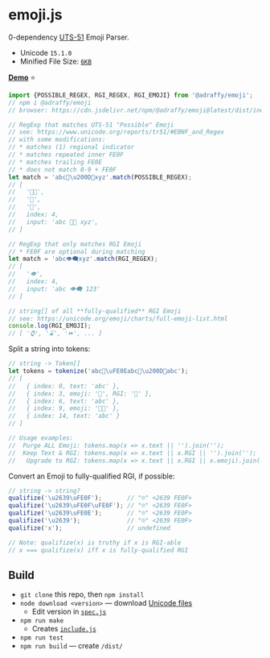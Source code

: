 # emoji.js

0-dependency [UTS-51](https://www.unicode.org/reports/tr51/) Emoji Parser.

* Unicode `15.1.0`
* Minified File Size: [`6KB`](./dist/index.min.js)

[**Demo**](https://adraffy.github.io/emoji.js/test/demo.html) ⭐

```Javascript
import {POSSIBLE_REGEX, RGI_REGEX, RGI_EMOJI} from '@adraffy/emoji';
// npm i @adraffy/emoji
// browser: https://cdn.jsdelivr.net/npm/@adraffy/emoji@latest/dist/index.min.js

// RegExp that matches UTS-51 "Possible" Emoji
// see: https://www.unicode.org/reports/tr51/#EBNF_and_Regex
// with some modifications:
// * matches (1) regional indicator
// * matches repeated inner FE0F
// * matches trailing FE0E
// * does not match 0-9 + FE0F
let match = 'abc💩\u200D💩xyz'.match(POSSIBLE_REGEX);
// [
//   '💩‍💩',
//   '💩',
//   '💩',
//   index: 4,
//   input: 'abc 💩‍💩 xyz',
// ]

// RegExp that only matches RGI Emoji
// * FE0F are optional during matching
let match = 'abc👁️‍🗨️xyz'.match(RGI_REGEX);
// [
//   '👁️', 
//   index: 4, 
//   input: 'abc 👁️‍🗨️ 123'
// ]

// string[] of all **fully-qualified** RGI Emoji
// see: https://unicode.org/emoji/charts/full-emoji-list.html
console.log(RGI_EMOJI); 
// [ '⌚', '⌛', '⏩', ... ]
```

Split a string into tokens:
```Javascript
// string -> Token[]
let tokens = tokenize('abc💩\uFE0Eabc💩\u200D💩abc');
// [
//   { index: 0, text: 'abc' },
//   { index: 3, emoji: '💩︎', RGI: '💩' },
//   { index: 6, text: 'abc' },
//   { index: 9, emoji: '💩‍💩' },
//   { index: 14, text: 'abc' }
// ]

// Usage examples:
//  Purge ALL Emoji: tokens.map(x => x.text || '').join('');
//  Keep Text & RGI: tokens.map(x => x.text || x.RGI || '').join('');
//   Upgrade to RGI: tokens.map(x => x.text || x.RGI || x.emoji).join('');
```

Convert an Emoji to fully-qualified RGI, if possible:
```Javascript
// string -> string?
qualifize('\u2639\uFE0F');       // "☹️" <2639 FE0F>
qualifize('\u2639\uFE0F\uFE0F'); // "☹️" <2639 FE0F>
qualifize('\u2639\uFE0E');       // "☹️" <2639 FE0F>
qualifize('\u2639');             // "☹️" <2639 FE0F>
qualifize('x');                  // undefined

// Note: qualifize(x) is truthy if x is RGI-able
// x === qualifize(x) iff x is fully-qualified RGI
```

## Build

* `git clone` this repo, then `npm install` 
* `node download <version>` — download [Unicode files](./src/15.0.0/)
	* Edit version in [`spec.js`](./src/spec.js)
* `npm run make`
	* Creates [`include.js`](./src/include.js)
* `npm run test`
* `npm run build` — create `/dist/`
